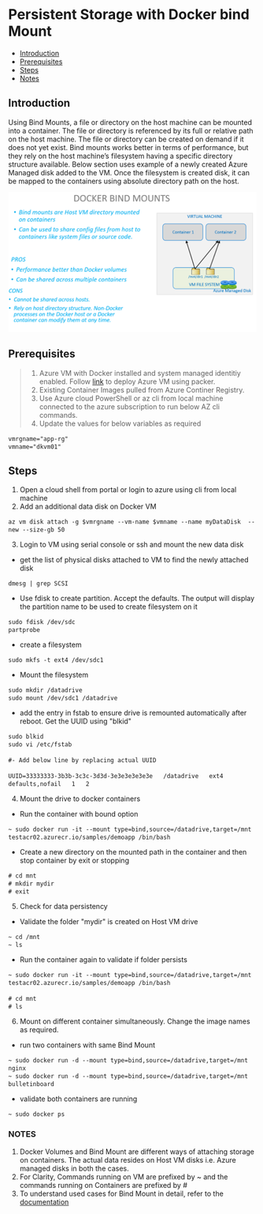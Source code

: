 # Persistent Storage with Docker bind Mount

- [Introduction](#Introduction)
- [Prerequisites](#Prerequisites)
- [Steps](#Steps)
- [Notes](#Notes)




## Introduction

Using Bind Mounts, a file or directory on the host machine can be mounted into a container. The file or directory is referenced by its full or relative path on the host machine. The file or directory can be created on demand if it does not yet exist. Bind mounts works better in terms of performance, but they rely on the host machine’s filesystem having a specific directory structure available. Below section uses example of a newly created Azure Managed disk added to the VM. Once the filesystem is created disk, it can be mapped to the containers using absolute directory path on the host.



![v](/persistentstorage/azuredisks/bindmount.PNG)

## Prerequisites

> 1. Azure VM with Docker installed and system managed identitiy enabled. Follow [link](/Docker%20Host%20Configuration/README.md) to deploy Azure VM using packer.
> 2. Existing Container Images pulled from Azure Continer Registry.
> 3. Use Azure cloud PowerShell or az cli from local machine connected to the azure subscription to run below AZ cli commands.
> 4. Update the values for below variables as required 
```
vmrgname="app-rg"
vmname="dkvm01"
```
## Steps
1. Open a cloud shell from portal or login to azure using cli from local machine
2. Add an additional data disk on Docker VM
```
az vm disk attach -g $vmrgname --vm-name $vmname --name myDataDisk  --new --size-gb 50
```
3. Login to VM using serial console or ssh and mount the new data disk

- get the list of physical disks attached to VM to find the newly attached disk
```
dmesg | grep SCSI
```

- Use fdisk to create partition. Accept the defaults. The output will display the partition name to be used to create filesystem on it
```
sudo fdisk /dev/sdc
partprobe 
```
- create a filesystem
```
sudo mkfs -t ext4 /dev/sdc1
```
- Mount the filesystem
```
sudo mkdir /datadrive
sudo mount /dev/sdc1 /datadrive
```
- add the entry in fstab to ensure drive is remounted automatically after reboot. Get the UUID using "blkid"
```
sudo blkid
sudo vi /etc/fstab

#- Add below line by replacing actual UUID

UUID=33333333-3b3b-3c3c-3d3d-3e3e3e3e3e3e   /datadrive   ext4   defaults,nofail   1   2

```


4. Mount the drive to docker containers

- Run the container with bound option
```
~ sudo docker run -it --mount type=bind,source=/datadrive,target=/mnt testacr02.azurecr.io/samples/demoapp /bin/bash

```

- Create a new directory on the mounted path in the container and then stop container by exit or stopping

```
# cd mnt
# mkdir mydir
# exit
```

5. Check for data persistency


- Validate the folder "mydir" is created on Host VM drive

```
~ cd /mnt
~ ls

```

- Run the container again to validate if folder persists
```
~ sudo docker run -it --mount type=bind,source=/datadrive,target=/mnt testacr02.azurecr.io/samples/demoapp /bin/bash

# cd mnt
# ls

```

6. Mount  on different container simultaneously. Change the image names as required.

- run two containers with same Bind Mount
```
~ sudo docker run -d --mount type=bind,source=/datadrive,target=/mnt nginx
~ sudo docker run -d --mount type=bind,source=/datadrive,target=/mnt bulletinboard
```
- validate both containers are running
```
~ sudo docker ps
```


### NOTES
1. Docker Volumes and Bind Mount are different ways of attaching storage on containers. The actual data resides on Host VM disks i.e. Azure managed disks in both the cases.
2. For Clarity, Commands running on VM are prefixed by ~ and the commands running on Containers are prefixed by #
3. To understand used cases for Bind Mount in detail, refer to the [documentation](https://docs.docker.com/storage/)